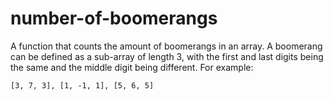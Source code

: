 # number-of-boomerangs
A function that counts the amount of boomerangs in an array. A boomerang can be defined as a sub-array of length 3, with the first and
 last digits being the same and the middle digit being different. For example:

`[3, 7, 3], [1, -1, 1], [5, 6, 5]`

